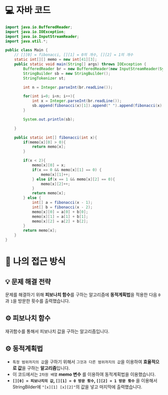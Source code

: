 <!-- 꾸미는데 있어 ChatGPT를 사용하였습니다. -->
# 💻 자바 코드
```java
import java.io.BufferedReader;
import java.io.IOException;
import java.io.InputStreamReader;
import java.util.*;

public class Main {
    // [][0] = fibonacci, [][1] = 0의 개수, [][2] = 1의 개수
    static int[][] memo = new int[41][3];
    public static void main(String[] args) throws IOException {
        BufferedReader br = new BufferedReader(new InputStreamReader(System.in));
        StringBuilder sb = new StringBuilder();
        StringTokenizer st;

        int n = Integer.parseInt(br.readLine());

        for(int i=0; i<n; i++){
            int x = Integer.parseInt(br.readLine());
            sb.append(fibonacci(x)[1]).append(" ").append(fibonacci(x)[2]).append("\n");
        }

        System.out.println(sb);

    }

    public static int[] fibonacci(int x){
        if(memo[x][0] > 0){
            return memo[x];
        }

        if(x < 2){
            memo[x][0] = x;
            if(x == 0 && memo[x][1] == 0) {
                memo[x][1]++;
            } else if(x == 1 && memo[x][2] == 0){
                memo[x][2]++;
            }
            return memo[x];
        } else {
            int[] a = fibonacci(x - 1);
            int[] b = fibonacci(x - 2);
            memo[x][0] = a[0] + b[0];
            memo[x][1] = a[1] + b[1];
            memo[x][2] = a[2] + b[2];
        }
        return memo[x];
    }
}
```

# 💭 나의 접근 방식

## 💡 문제 해결 전략
문제를 해결하기 위해 **피보나치 함수**를 구하는 알고리즘에 **동적계획법**을 적용한 다음 ``0``과 ``1``을 방문한 횟수를 출력했습니다.

## ⚙️ 피보나치 함수
재귀함수를 통해서 피보나치 값을 구하는 알고리즘입니다.

## ⚙️ 동적계획법
- ``특정 범위까지의 값``을 구하기 위해서 ``그것과 다른 범위까지의 값``을 이용하여 **효율적으로 값**을 구하는 **알고리즘**입니다.<br>
- 이 코드에서는 ``2차원 배열`` **memo 변수** 를 이용하여 동적계획법을 이용했습니다.<br>
- **``[][0] = 피보나치의 값``, ``[][1] = 0 방문 횟수``, ``[][2] = 1 방문 횟수``** 을 이용해서 StringBilder에 ``"[x][1] [x][2]"``의 값을 넣고 마지막에 출력했습니다.